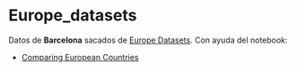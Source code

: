 # Europe_datasets

Datos de <b>Barcelona</b> sacados de <a href="https://www.kaggle.com/roshansharma/europe-datasets">Europe Datasets</a>. Con ayuda del notebook:

- <a href="https://www.kaggle.com/roshansharma/comparing-european-countries/data">Comparing European Countries</a>
